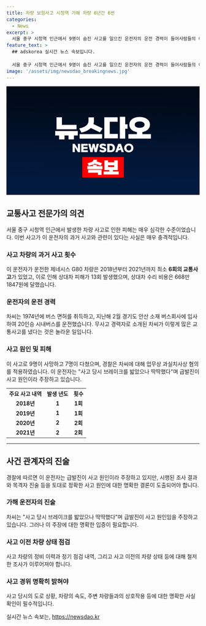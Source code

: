 ```yaml
---
title: 차량 보험사고 시청역 가해 차량 6년간 6번
categories:
  - News
excerpt: >
  서울 중구 시청역 인근에서 9명이 숨진 사고를 일으킨 운전자의 운전 경력이 들어사람들의 이목을 끌고 있다. 사고를 일으킨 차량은 실제로 매년 사고가 발생했던 것으로 확인되었으며, 운전자는 버스 운전 경력이 있는 베테랑 운전자였다. 사건은 제네시스 G80 차량이 횡단보도에 있던 보행자들을 치고 9명이 사망하는 참사로 이어졌다. 경찰은 운전자에 대해 업무상과실치사상 혐의를 적용했고, 운전자는 급발진이 사고 원인이라 주장 중이다.
feature_text: >
  ## adskorea 실시간 뉴스 속보입니다.

  서울 중구 시청역 인근에서 9명이 숨진 사고를 일으킨 운전자의 운전 경력이 들어사람들의 이목을 끌고 있다. 사고를 일으킨 차량은 실제로 매년 사고가 발생했던 것으로 확인되었으며, 운전자는 버스 운전 경력이 있는 베테랑 운전자였다. 사건은 제네시스 G80 차량이 횡단보도에 있던 보행자들을 치고 9명이 사망하는 참사로 이어졌다. 경찰은 운전자에 대해 업무상과실치사상 혐의를 적용했고, 운전자는 급발진이 사고 원인이라 주장 중이다.
image: '/assets/img/newsdao_breakingnews.jpg'
---
```


<p><img src="/assets/img/newsdao_breakingnews.jpg" alt="adskorea 속보" /></p>

<h2 data-ke-size="size26">교통사고 전문가의 의견</h2>

<p data-ke-size="size16">서울 중구 시청역 인근에서 발생한 차량 사고로 인한 피해는 매우 심각한 수준이었습니다. 이번 사고가 이 운전자의 과거 사고와 관련이 있다는 사실은 매우 충격적입니다.</p>

<h3 data-ke-size="size22">사고 차량의 과거 사고 횟수</h3>

<p data-ke-size="size16">이 운전자가 운전한 제네시스 G80 차량은 2018년부터 2021년까지 최소 <b>6회의 교통사고</b>가 있었고, 이로 인해 상대차 피해가 13회 발생했으며, 상대차 수리 비용은 668만1847원에 달했습니다.</p>

<h3 data-ke-size="size22">운전자의 운전 경력</h3>

<p data-ke-size="size16">차씨는 1974년에 버스 면허를 취득하고, 지난해 2월 경기도 안산 소재 버스회사에 입사하여 20인승 시내버스를 운전했습니다. 무사고 경력자로 소개된 차씨가 이렇게 많은 교통사고를 냈다는 것은 놀라운 일입니다.</p>

<h3 data-ke-size="size22">사고 원인 및 피해</h3>

<p data-ke-size="size16">이 사고로 9명이 사망하고 7명이 다쳤으며, 경찰은 차씨에 대해 업무상 과실치사상 혐의를 적용하였습니다. 이 운전자는 "사고 당시 브레이크를 밟았으나 딱딱했다"며 급발진이 사고 원인이라 주장하고 있습니다.</p>

<table>
    <tr>
        <th>주요 사고 내역</th>
        <th>발생 년도</th>
        <th>횟수</th>
    </tr>
    <tr>
        <td style="text-align: center; height: 17px;"><b>2018년</b></td>
        <td style="text-align: center; height: 17px;"><b>1</b></td>
        <td style="text-align: center; height: 17px;"><b>1회</b></td>
    </tr>
    <tr>
        <td style="text-align: center; height: 17px;"><b>2019년</b></td>
        <td style="text-align: center; height: 17px;"><b>1</b></td>
        <td style="text-align: center; height: 17px;"><b>1회</b></td>
    </tr>
    <tr>
        <td style="text-align: center; height: 17px;"><b>2020년</b></td>
        <td style="text-align: center; height: 17px;"><b>2</b></td>
        <td style="text-align: center; height: 17px;"><b>2회</b></td>
    </tr>
    <tr>
        <td style="text-align: center; height: 17px;"><b>2021년</b></td>
        <td style="text-align: center; height: 17px;"><b>2</b></td>
        <td style="text-align: center; height: 17px;"><b>2회</b></td>
    </tr>
</table>

<hr>

<h2 data-ke-size="size26">사건 관계자의 진술</h2>

<p data-ke-size="size16">경찰에 따르면 이 운전자는 급발진이 사고 원인이라 주장하고 있지만, 시행된 조사 결과와 목격자 진술 등을 토대로 정확한 사고 원인에 대한 명확한 결론이 도출되어야 합니다.</p>

<h3 data-ke-size="size22">가해 운전자의 진술</h3>

<p data-ke-size="size16">차씨는 "사고 당시 브레이크를 밟았으나 딱딱했다"며 급발진이 사고 원인임을 주장하고 있습니다. 그러나 이 주장에 대한 명확한 입증이 필요합니다.</p>

<h3 data-ke-size="size22">사고 이전 차량 상태 점검</h3>

<p data-ke-size="size16">사고 차량의 정비 이력과 정기 점검 내역, 그리고 사고 이전의 차량 상태 등에 대해 철저한 조사가 이루어져야 합니다.</p>

<h3 data-ke-size="size22">사고 경위 명확히 밝혀야</h3>

<p data-ke-size="size16">사고 당시의 도로 상황, 차량의 속도, 주변 차량들과의 상호작용 등에 대한 명확한 사실 확인이 필수적입니다.</p>
실시간 뉴스 속보는, <a href="https://newsdao.kr" rel="dofollow">https://newsdao.kr</a>


